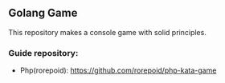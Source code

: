 ## Golang Game
This repository makes a console game with solid principles.

### Guide repository:
- Php(rorepoid): https://github.com/rorepoid/php-kata-game
